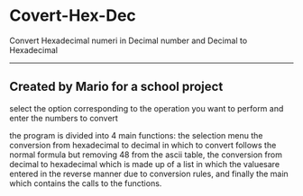 # Covert-Hex-Dec
Convert Hexadecimal numeri in Decimal number and Decimal to Hexadecimal

-------------------------------------------------
  Created by Mario for a school project
-------------------------------------------------

select the option corresponding to the operation you want to perform and enter the numbers to convert

the program is divided into 4 main functions: the selection menu the conversion from hexadecimal to decimal in which to convert follows the normal formula but removing 48 from the ascii table, the conversion from decimal to hexadecimal which is made up of a list in which the values ​​are entered in the reverse manner due to conversion rules, and finally the main which contains the calls to the functions.
